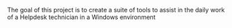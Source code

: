 The goal of this project is to create a suite of tools to assist in the daily work of a Helpdesk technician in a Windows environment
